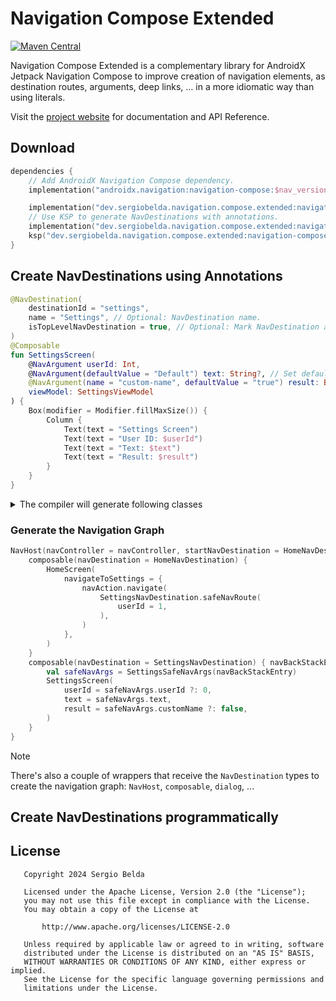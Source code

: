 # Navigation Compose Extended

[![Maven Central](https://img.shields.io/maven-central/v/dev.sergiobelda.navigation.compose.extended/navigation-compose-extended)](https://search.maven.org/search?q=g:dev.sergiobelda.navigation.compose.extended)

Navigation Compose Extended is a complementary library for AndroidX Jetpack Navigation Compose to
improve creation of navigation elements, as destination routes, arguments, deep links, … in a
more idiomatic way than using literals.

Visit the [project website](https://sergiobelda.dev/navigation-compose-extended/) for documentation 
and API Reference.

## Download

```kotlin
dependencies {
    // Add AndroidX Navigation Compose dependency.
    implementation("androidx.navigation:navigation-compose:$nav_version")

    implementation("dev.sergiobelda.navigation.compose.extended:navigation-compose-extended:$version")
    // Use KSP to generate NavDestinations with annotations.
    implementation("dev.sergiobelda.navigation.compose.extended:navigation-compose-extended-compiler:$version")
    ksp("dev.sergiobelda.navigation.compose.extended:navigation-compose-extended-compiler:$version")
}
```

## Create NavDestinations using Annotations

```kotlin
@NavDestination(
    destinationId = "settings",
    name = "Settings", // Optional: NavDestination name.
    isTopLevelNavDestination = true, // Optional: Mark NavDestination as a top-level destination. 
)
@Composable
fun SettingsScreen(
    @NavArgument userId: Int,
    @NavArgument(defaultValue = "Default") text: String?, // Set default value for the NavArgument.
    @NavArgument(name = "custom-name", defaultValue = "true") result: Boolean, // Set a custom NavArgument name.
    viewModel: SettingsViewModel
) {
    Box(modifier = Modifier.fillMaxSize()) {
        Column {
            Text(text = "Settings Screen")
            Text(text = "User ID: $userId")
            Text(text = "Text: $text")
            Text(text = "Result: $result")
        }
    }
}
```

<details>
  <summary>The compiler will generate following classes</summary>

### NavArgumentKey enum class

Contains the NavArgument keys to create the navigation arguments and retrieve values.

```kotlin
public enum class SettingsNavArgumentKeys(
    override val argumentKey: String,
) : NavArgumentKey {
    UserIdNavArgumentKey("userId"),
    TextNavArgumentKey("text"),
    CustomNameNavArgumentKey("customName"),
    ;
}
```

### NavDestination object

Contains the destinationId associated with this navigation destination, a Map<NavArgumentKey, NavArgumentBuilder> that
specifies navigation arguments properties and a `safeNavRoute` function with the navigation arguments as parameters that returns 
a `NavRoute` instance that can be used to navigate to this destination.

```kotlin
public object SettingsNavDestination : NavDestination<SettingsNavArgumentKeys>() {
    override val destinationId: String = "settings"

    override val argumentsMap: Map<SettingsNavArgumentKeys, NavArgumentBuilder.() -> Unit> = mapOf(
        SettingsNavArgumentKeys.UserIdNavArgumentKey to {
            type = NavType.IntType
        },
        SettingsNavArgumentKeys.TextNavArgumentKey to {
            type = NavType.StringType
            nullable = true
            defaultValue = "Default"
        },
        SettingsNavArgumentKeys.CustomNameNavArgumentKey to {
            type = NavType.BoolType
            defaultValue = true
        },
    )

    public fun safeNavRoute(
        userId: Int,
        text: String? = "Default",
        customName: Boolean = true,
    ): NavRoute<SettingsNavArgumentKeys> = navRoute(
        SettingsNavArgumentKeys.UserIdNavArgumentKey to userId,
        SettingsNavArgumentKeys.TextNavArgumentKey to text,
        SettingsNavArgumentKeys.CustomNameNavArgumentKey to customName,
    )
}
```

### SafeNavArgs class

A class definition that contains getters to retrieve navigation arguments values.

```kotlin
public class SettingsSafeNavArgs(
  navBackStackEntry: NavBackStackEntry,
) {
  private val navArgs: NavArgs<SettingsNavArgumentKeys> by lazy {
    SettingsNavDestination.navArgs(navBackStackEntry)
  }
    
  public val userId: Int?
    get() = navArgs.getInt(SettingsNavArgumentKeys.UserIdNavArgumentKey)

  public val text: String?
    get() = navArgs.getString(SettingsNavArgumentKeys.TextNavArgumentKey)

  public val customName: Boolean?
    get() = navArgs.getBoolean(SettingsNavArgumentKeys.CustomNameNavArgumentKey)
}
```
</details>

### Generate the Navigation Graph

```kotlin
NavHost(navController = navController, startNavDestination = HomeNavDestination) {
    composable(navDestination = HomeNavDestination) {
        HomeScreen(
            navigateToSettings = {
                navAction.navigate(
                    SettingsNavDestination.safeNavRoute(
                        userId = 1,
                    ),
                )
            },
        )
    }
    composable(navDestination = SettingsNavDestination) { navBackStackEntry ->
        val safeNavArgs = SettingsSafeNavArgs(navBackStackEntry)
        SettingsScreen(
            userId = safeNavArgs.userId ?: 0,
            text = safeNavArgs.text,
            result = safeNavArgs.customName ?: false,
        )
    }
}
```

> [!NOTE]  
> There's also a couple of wrappers that receive the `NavDestination` types to create the navigation graph: `NavHost`, `composable`, `dialog`, ...

## Create NavDestinations programmatically

## License

```
   Copyright 2024 Sergio Belda

   Licensed under the Apache License, Version 2.0 (the "License");
   you may not use this file except in compliance with the License.
   You may obtain a copy of the License at

       http://www.apache.org/licenses/LICENSE-2.0

   Unless required by applicable law or agreed to in writing, software
   distributed under the License is distributed on an "AS IS" BASIS,
   WITHOUT WARRANTIES OR CONDITIONS OF ANY KIND, either express or implied.
   See the License for the specific language governing permissions and
   limitations under the License.
```
